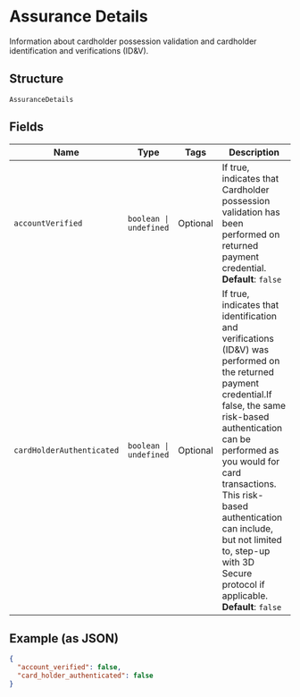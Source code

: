 
# Assurance Details

Information about cardholder possession validation and cardholder identification and verifications (ID&V).

## Structure

`AssuranceDetails`

## Fields

| Name | Type | Tags | Description |
|  --- | --- | --- | --- |
| `accountVerified` | `boolean \| undefined` | Optional | If true, indicates that Cardholder possession validation has been performed on returned payment credential.<br>**Default**: `false` |
| `cardHolderAuthenticated` | `boolean \| undefined` | Optional | If true, indicates that identification and verifications (ID&V) was performed on the returned payment credential.If false, the same risk-based authentication can be performed as you would for card transactions. This risk-based authentication can include, but not limited to, step-up with 3D Secure protocol if applicable.<br>**Default**: `false` |

## Example (as JSON)

```json
{
  "account_verified": false,
  "card_holder_authenticated": false
}
```

